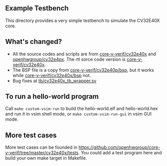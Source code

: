 ## Example Testbench

This directory provides a very simple testbench to simulate the CV32E40X core. 
## What's changed?
* All the source codes and scripts are from [core-v-verif/cv32e40x](https://github.com/openhwgroup/core-v-verif/tree/master/cv32e40x) and [openhwgroup/cv32e4px](https://github.com/openhwgroup/cv32e40x). The rtl sorce code version is [core-v-verif/cv32e40x](https://github.com/openhwgroup/cv32e40x/tree/1d56e0e1eae6925c62fbbf2fea8a3fe155ac802a).
* The BSP file is a copy from [core-v-verif/cv32e40p/bsp](https://github.com/openhwgroup/core-v-verif/tree/master/cv32e40p/bsp), but it works while [core-v-verif/cv32e40x/bsp](https://github.com/openhwgroup/core-v-verif/tree/master/cv32e40x/bsp) not.
* Bug fixes at [tb/cv32e40x_tb_wrapper.sv](https://github.com/leemango1998/cv32e40x-sim/blob/59987251d43d368f805ec3e2c2b55cc5f7f57ba8/tb/cv32e40x_tb_wrapper.sv#L120)
## To run a hello-world program
Call `make custom-vsim-run` to build the hello-world.elf and hello-world.hex and run it in vsim shell mode, or `make custom-vsim-run-gui` in vsim GUI mode.
## More test cases
More test cases can be founded in https://github.com/openhwgroup/core-v-verif/tree/master/cv32e40x/tests. You could add a test program here and build your own make target in Makefile.
